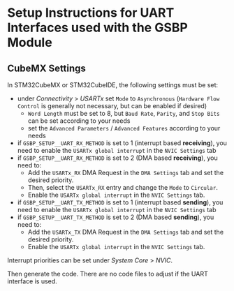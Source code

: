 # Setup Instructions for UART Interfaces used with the GSBP Module

## CubeMX Settings

In STM32CubeMX or STM32CubeIDE, the following settings must be set:

* under _Connectivity_ > _USARTx_  set `Mode` to `Asynchronous` (`Hardware Flow Control` is generally not necessary, but can be enabled if desired)
    * `Word Length` must be set to 8, but `Baud Rate`, `Parity`, and `Stop Bits` can be set according to your needs
    * set the `Advanced Parameters` / `Advanced Features` according to your needs
* if `GSBP_SETUP__UART_RX_METHOD` is set to 1 (interrupt based __receiving__), you need to enable the `USARTx global interrupt` in the `NVIC Settings` tab
* if `GSBP_SETUP__UART_RX_METHOD` is set to 2 (DMA based __receiving__), you need to:
    * Add the `USARTx_RX` DMA Request in the `DMA Settings` tab and set the desired priority.
    * Then, select the `USARTx_RX` entry and change the `Mode` to `Circular`.
    * Enable the `USARTx global interrupt` in the `NVIC Settings` tab.
* if `GSBP_SETUP__UART_TX_METHOD` is set to 1 (interrupt based __sending__), you need to enable the `USARTx global interrupt` in the `NVIC Settings` tab
* if `GSBP_SETUP__UART_TX_METHOD` is set to 2 (DMA based __sending__), you need to:
    * Add the `USARTx_TX` DMA Request in the `DMA Settings` tab and set the desired priority.
    * Enable the `USARTx global interrupt` in the `NVIC Settings` tab.

Interrupt priorities can be set under _System Core_ > _NVIC_.

Then generate the code. There are no code files to adjust if the UART interface is used.